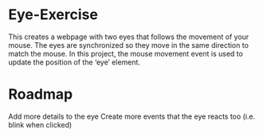 # Eye-Exercise
This creates a webpage with two eyes that follows the movement of your mouse. The eyes are synchronized so they move in the same direction to match the mouse. In this project, the mouse movement event is used to update the position of the ‘eye’ element. 

# Roadmap
Add more details to the eye
Create more events that the eye reacts too (i.e. blink when clicked)
